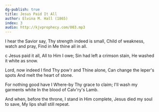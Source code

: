 ```yaml
---
dg-publish: true
title: Jesus Paid It All
author: Elvina M. Hall (1865)
index: 3
audio: http://kjvprophecy.com/003.mp3
---
```


I hear the Savior say,
Thy strength indeed is small,
Child of weakness, watch and pray,
Find in Me thine all in all.

c
Jesus paid it all,
All to Him I owe;
Sin had left a crimson stain,
He washed it white as snow.

Lord, now indeed I find
Thy pow'r and Thine alone,
Can change the leper's spots
And melt the heart of stone.

For nothing good have I
Where-by Thy grace to claim;
I'll wash my garments white
In the blood of Calv'ry's Lamb.

And when, before the throne,
I stand in Him complete,
Jesus died my soul to save,
My lips shall still repeat.


